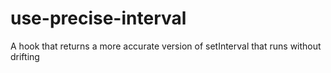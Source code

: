 # use-precise-interval
A hook that returns a more accurate version of setInterval that runs without drifting

